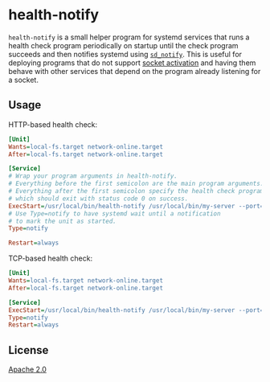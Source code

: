 # health-notify

`health-notify` is a small helper program for systemd services
that runs a health check program periodically on startup until the check program succeeds
and then notifies systemd using [`sd_notify`][].
This is useful for deploying programs that do not support [socket activation][]
and having them behave with other services
that depend on the program already listening for a socket.

[`sd_notify`]: https://0pointer.de/blog/projects/socket-activation.html
[socket activation]: https://0pointer.de/blog/projects/socket-activation.html

## Usage

HTTP-based health check:

```ini
[Unit]
Wants=local-fs.target network-online.target
After=local-fs.target network-online.target

[Service]
# Wrap your program arguments in health-notify.
# Everything before the first semicolon are the main program arguments.
# Everything after the first semicolon specify the health check program,
# which should exit with status code 0 on success.
ExecStart=/usr/local/bin/health-notify /usr/local/bin/my-server --port=8080 \; /usr/bin/curl -fsSL http://localhost:8080
# Use Type=notify to have systemd wait until a notification
# to mark the unit as started.
Type=notify

Restart=always
```

TCP-based health check:

```ini
[Unit]
Wants=local-fs.target network-online.target
After=local-fs.target network-online.target

[Service]
ExecStart=/usr/local/bin/health-notify /usr/local/bin/my-server --port=8080 \; /usr/bin/nc -z localhost 8080
Type=notify
Restart=always
```

## License

[Apache 2.0](LICENSE)
